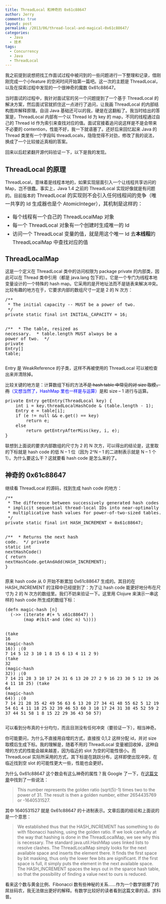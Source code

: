 ```yaml
---
title: ThreadLocal 和神奇的 0x61c88647
author: Jerry
comments: true
layout: post
permalink: /2013/06/thread-local-and-magical-0x61c88647/
categories:
  - Java
  - 技术
tags:
  - Concurrency
  - Java
  - ThreadLocal
---
```

我之前提到说想把找工作面试过程中被问到的一些问题进行一下整理和记录，借刚刚完成一个小feature 的空闲时间开始第一篇吧。这一次的主题是 ThreadLocal，以及在探索过程中发现的一个很神奇的魔数 0x61c88647。

当时面试的过程中，我针对面试官的另一个问题提到了一个基于 ThreadLocal 的解决方案，然后面试官就抓住这一点进行了追问，让我画 ThreadLocal 的内部结构图并解释原理。自诩 Java 基础还可以的我，硬是在这翻船了。我当时给出的答案是，ThreadLocal 内部有一个以 Thread Id 为 key 的 map，不同的线程通过自己的 Thread Id 作为索引来查找对应的值。面试官接着追问说这样是不是会带来不必要的 contention，性能不好，我一下就语塞了。还好后来回忆起来 Java 的 Thread 类里有一个字段叫 threadLocals，隐隐觉得不对劲，修改了我的说法，换成了一个比较接近真相的答案。

回来以后赶紧翻开源代码验证一下，以下是我的发现。

## ThreadLocal 的原理

ThreadLocal，意味着是线程本地的，如果实现层面引入一个让线程共享访问的 Map，岂不很蠢。事实上，Java 1.4 之前的 ThreadLocal 实现好像就是有问题的。目前版本的<span style="line-height: 1.714285714; font-size: 1rem;"> ThreadLocal 的实现则不会引入任何线程间的竞争（唯一共享的 Id 生成器也是个 AtomicInteger），其机制是这样的：</span>

*   <span style="line-height: 1.714285714; font-size: 1rem;">每个线程有一个自己的 ThreadLocalMap 对象</span>
*   <span style="line-height: 1.714285714; font-size: 1rem;">每一个 ThreadLocal 对象有一个创建时生成唯一的 Id</span>
*   <span style="line-height: 1.714285714; font-size: 1rem;">访问一个 ThreadLocal 变量的值，就是用这个唯一 Id 去<strong>本线程</strong>的 ThreadLocalMap 中查找对应的值</span>

## ThreadLocalMap

这是一个定义在 ThreadLocal 类中的访问权限为 package private 的内部类，因此可以在 Thread 类中引用（都是 java.lang 包下的）。它是一个专门为线程本地变量设计的一个特殊的 hash map。它采用的是开地址法而不是链表来解决冲突。比较有趣的地方在于，它要求内部的数组尺寸一定是 2 的 N 次方：

<div class="highlight">
  <pre><span class="cm">/**</span>
<span class="cm"> * The initial capacity -- MUST be a power of two.</span>
<span class="cm"> */</span>
<span class="kd">private</span> <span class="kd">static</span> <span class="kd">final</span> <span class="kt">int</span> <span class="n">INITIAL_CAPACITY</span> <span class="o">=</span> <span class="mi">16</span><span class="o">;</span>

<span class="cm">/**</span>
<span class="cm"> * The table, resized as necessary.</span>
<span class="cm"> * table.length MUST always be a power of two.</span>
<span class="cm"> */</span>
<span class="kd">private</span> <span class="n">Entry</span><span class="o">[]</span> <span class="n">table</span><span class="o">;</span>
</pre>
</div>

Entry 是 WeakReference 的子类，这样不再被使用的 ThreadLocal 可以被检查出来并清除掉。

比较关键的地方是：计算数组下标的方法<del>不是 hash table 中常见的对 size 取模，而</del><span style="color: #0000ff;">（又想当然了，HashMap 里也一样是与运算）</span>是和 size &#8211; 1 进行与运算。

<div class="highlight">
  <pre><span class="kd">private</span> <span class="n">Entry</span> <span class="nf">getEntry</span><span class="o">(</span><span class="n">ThreadLocal</span> <span class="n">key</span><span class="o">)</span> <span class="o">{</span>
    <span class="kt">int</span> <span class="n">i</span> <span class="o">=</span> <span class="n">key</span><span class="o">.</span><span class="na">threadLocalHashCode</span> <span class="o">&</span> <span class="o">(</span><span class="n">table</span><span class="o">.</span><span class="na">length</span> <span class="o">-</span> <span class="mi">1</span><span class="o">);</span>
    <span class="n">Entry</span> <span class="n">e</span> <span class="o">=</span> <span class="n">table</span><span class="o">[</span><span class="n">i</span><span class="o">];</span>
    <span class="k">if</span> <span class="o">(</span><span class="n">e</span> <span class="o">!=</span> <span class="kc">null</span> <span class="o">&&</span> <span class="n">e</span><span class="o">.</span><span class="na">get</span><span class="o">()</span> <span class="o">==</span> <span class="n">key</span><span class="o">)</span>
        <span class="k">return</span> <span class="n">e</span><span class="o">;</span>
    <span class="k">else</span>
        <span class="k">return</span> <span class="nf">getEntryAfterMiss</span><span class="o">(</span><span class="n">key</span><span class="o">,</span> <span class="n">i</span><span class="o">,</span> <span class="n">e</span><span class="o">);</span>
<span class="o">}</span>
</pre>
</div>

联想到上面说的要求内部数组的尺寸为 2 的 N 次方，可以得出的结论是，这里取的下标就是 hash code 的低 N &#8211; 1 位（因为 2^N &#8211; 1 的二进制表示就是 N &#8211; 1 个 1）。为什么要这么干？这就要看 hash code 是怎么来的了。

## 神奇的 0x61c88647

继续看 ThreadLocal 的源码，找到生成 hash code 的地方：

<div class="highlight">
  <pre><span class="cm">/**</span>
<span class="cm"> * The difference between successively generated hash codes - turns</span>
<span class="cm"> * implicit sequential thread-local IDs into near-optimally spread</span>
<span class="cm"> * multiplicative hash values for power-of-two-sized tables.</span>
<span class="cm"> */</span>
<span class="kd">private</span> <span class="kd">static</span> <span class="kd">final</span> <span class="kt">int</span> <span class="n">HASH_INCREMENT</span> <span class="o">=</span> <span class="mh">0x61c88647</span><span class="o">;</span>

<span class="cm">/**</span>
<span class="cm"> * Returns the next hash code.</span>
<span class="cm"> */</span>
<span class="kd">private</span> <span class="kd">static</span> <span class="kt">int</span> <span class="nf">nextHashCode</span><span class="o">()</span> <span class="o">{</span>
    <span class="k">return</span> <span class="n">nextHashCode</span><span class="o">.</span><span class="na">getAndAdd</span><span class="o">(</span><span class="n">HASH_INCREMENT</span><span class="o">);</span>
<span class="o">}</span>
</pre>
</div>

原来 hash code 从 0 开始不断累加 0x61c88647 生成的。其目的在 HASH_INCREMENT 的注释中已经提到了：为了让 hash code 能更好地分布在尺寸为 2 的 N 次方的数组里。我们不妨来验证一下。这里用 Clojure 来演示一串这样的 hash code 所生成的数组下标：

<div class="highlight">
  <pre><span class="p">(</span><span class="kd">defn </span><span class="nv">magic-hash</span> <span class="p">[</span><span class="nv">n</span><span class="p">]</span>
  <span class="p">(</span><span class="nf">-&gt;&gt;</span> <span class="p">(</span><span class="nb">iterate </span><span class="o">#</span><span class="p">(</span><span class="nb">+ </span><span class="nv">%</span> <span class="mi"></span><span class="nv">x61c88647</span><span class="p">)</span> <span class="mi"></span><span class="p">)</span>
       <span class="p">(</span><span class="nb">map </span><span class="o">#</span><span class="p">(</span><span class="nb">bit-and </span><span class="p">(</span><span class="nb">dec </span><span class="nv">n</span><span class="p">)</span> <span class="nv">%</span><span class="p">))))</span>

<span class="p">(</span><span class="nb">take </span><span class="mi">16</span> <span class="p">(</span><span class="nf">magic-hash</span> <span class="mi">16</span><span class="p">))</span>
<span class="c1">;(0 7 14 5 12 3 10 1 8 15 6 13 4 11 2 9)</span>
<span class="p">(</span><span class="nb">take </span><span class="mi">32</span> <span class="p">(</span><span class="nf">magic-hash</span> <span class="mi">32</span><span class="p">))</span>
<span class="c1">;(0 7 14 21 28 3 10 17 24 31 6 13 20 27 2 9 16 23 30 5 12 19 26 1 8 15 22 29 4 11 18 25)</span>
<span class="p">(</span><span class="nb">take </span><span class="mi">64</span> <span class="p">(</span><span class="nf">magic-hash</span> <span class="mi">64</span><span class="p">))</span>
<span class="c1">;(0 7 14 21 28 35 42 49 56 63 6 13 20 27 34 41 48 55 62 5 12 19 26 33 40 47 54 61 4 11 18 25 32 39 46 53 60 3 10 17 24 31 38 45 52 59 2 9 16 23 30 37 44 51 58 1 8 15 22 29 36 43 50 57)</span>
</pre>
</div>

可以看到分布真的十分均匀，而且目测没有任何冲突（要验证一下），相当神奇。

你可能要问，为什么不直接用自增的方式，直接按 0,1,2 这样分配 id，并对 size 取模后生成下标。我的理解是，随着不用的 ThreadLocal 变量被回收掉，这种自增的方式的性能会越来越差，因为临近的 slot 为空的可能性很小。而 ThreadLocal 实际所采用的方式，其下标是在跳跃分布，这样即使出现冲突，在临近找到空 slot 的可能性更大一些，性能也会更好。

为什么 0x61c88647 这个数会有这么神奇的属性？我 Google 了一下，在<a href="http://www.javaspecialists.eu/archive/Issue164.html" target="_blank">这篇文章</a>中找到了一些说法：

> This number represents the golden ratio (sqrt(5)-1) times two to the power of 31. The result is then a golden number, either 2654435769 or -1640531527.

其中 1640531527 就是 0x61c88647 的十进制表示。文章后面的结论和上面说的是一个意思：

> We established thus that the HASH\_INCREMENT has something to do with fibonacci hashing, using the golden ratio. If we look carefully at the way that hashing is done in the ThreadLocalMap, we see why this is necessary. The standard java.util.HashMap uses linked lists to resolve clashes. The ThreadLocalMap simply looks for the next available space and inserts the element there. It finds the first space by bit masking, thus only the lower few bits are significant. If the first space is full, it simply puts the element in the next available space. The HASH\_INCREMENT spaces the keys out in the sparce hash table, so that the possibility of finding a value next to ours is reduced.

看来这个数与黄金比例、Fibonacci 数有些神秘的关系……作为一个数学弱爆了的屌丝码农，我无法做出更好的解释。有数学比较好的读者看到这篇文章的话，求科普。
